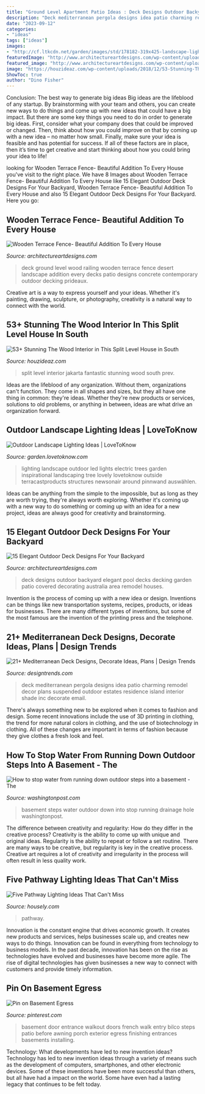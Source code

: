 ```yaml
---
title: "Ground Level Apartment Patio Ideas : Deck Designs Outdoor Backyard Elegant Pool Decks Decking Garden Patio Covered Decorating Australia Area Remodel Houses"
description: "Deck mediterranean pergola designs idea patio charming remodel decor plans suspended outdoor estates residence island interior shade inc decorate email"
date: "2023-09-12"
categories:
- "ideas"
tags: ["ideas"]
images:
- "http://cf.ltkcdn.net/garden/images/std/178182-319x425-landscape-lighting-tree.jpg"
featuredImage: "http://www.architectureartdesigns.com/wp-content/uploads/2014/08/15-Elegant-Outdoor-Deck-Designs-For-Your-Backyard-6-630x420.jpg"
featured_image: "http://www.architectureartdesigns.com/wp-content/uploads/2014/08/15-Elegant-Outdoor-Deck-Designs-For-Your-Backyard-6-630x420.jpg"
image: "https://houzideaz.com/wp-content/uploads/2018/12/53-Stunning-The-Wood-Interior-in-This-Split-Level-House-in-South-Jakarta-is-Fantastic-3.jpg"
ShowToc: true
author: "Dino Fisher"
---
```



Conclusion: The best way to generate big ideas
Big ideas are the lifeblood of any startup. By brainstorming with your team and others, you can create new ways to do things and come up with new ideas that could have a big impact. But there are some key things you need to do in order to generate big ideas. First, consider what your company does that could be improved or changed. Then, think about how you could improve on that by coming up with a new idea – no matter how small. Finally, make sure your idea is feasible and has potential for success. If all of these factors are in place, then it’s time to get creative and start thinking about how you could bring your idea to life!

	

		
looking for Wooden Terrace Fence- Beautiful Addition To Every House you've visit to the right place. We have 8 Images about Wooden Terrace Fence- Beautiful Addition To Every House like 15 Elegant Outdoor Deck Designs For Your Backyard, Wooden Terrace Fence- Beautiful Addition To Every House and also 15 Elegant Outdoor Deck Designs For Your Backyard. Here you go:
		
    
## Wooden Terrace Fence- Beautiful Addition To Every House

<img loading=lazy src="https://www.architectureartdesigns.com/wp-content/uploads/2016/08/13-47-630x419.jpg" onerror="this.onerror=null;this.src='https://tse2.mm.bing.net/th?id=OIP.2MRwnhRiUJ-Tw0KyjEYR2QHaE7&amp;pid=15.1';" alt="Wooden Terrace Fence- Beautiful Addition To Every House">

_Source: architectureartdesigns.com_

>deck ground level wood railing wooden terrace fence desert landscape addition every decks patio designs concrete contemporary outdoor decking prideaux. 

	

Creative art is a way to express yourself and your ideas. Whether it's painting, drawing, sculpture, or photography, creativity is a natural way to connect with the world.

    
## 53+ Stunning The Wood Interior In This Split Level House In South

<img loading=lazy src="https://houzideaz.com/wp-content/uploads/2018/12/53-Stunning-The-Wood-Interior-in-This-Split-Level-House-in-South-Jakarta-is-Fantastic-3.jpg" onerror="this.onerror=null;this.src='https://tse2.mm.bing.net/th?id=OIP.GAY7p1pb3fQhoDpv6AwqHQHaKR&amp;pid=15.1';" alt="53+ Stunning The Wood Interior in This Split Level House in South">

_Source: houzideaz.com_

>split level interior jakarta fantastic stunning wood south prev. 

	

Ideas are the lifeblood of any organization. Without them, organizations can't function. They come in all shapes and sizes, but they all have one thing in common: they're ideas. Whether they're new products or services, solutions to old problems, or anything in between, ideas are what drive an organization forward.

    
## Outdoor Landscape Lighting Ideas | LoveToKnow

<img loading=lazy src="http://cf.ltkcdn.net/garden/images/std/178182-319x425-landscape-lighting-tree.jpg" onerror="this.onerror=null;this.src='https://tse4.mm.bing.net/th?id=OIP.RG_hEiq8awU9MYfFJFWI1AAAAA&amp;pid=15.1';" alt="Outdoor Landscape Lighting Ideas | LoveToKnow">

_Source: garden.lovetoknow.com_

>lighting landscape outdoor led lights electric trees garden inspirational landscaping tree lovely lovetoknow outside terracastproducts structures newsonair around pinnwand auswählen. 

	

Ideas can be anything from the simple to the impossible, but as long as they are worth trying, they're always worth exploring. Whether it's coming up with a new way to do something or coming up with an idea for a new project, ideas are always good for creativity and brainstorming.

    
## 15 Elegant Outdoor Deck Designs For Your Backyard

<img loading=lazy src="http://www.architectureartdesigns.com/wp-content/uploads/2014/08/15-Elegant-Outdoor-Deck-Designs-For-Your-Backyard-6-630x420.jpg" onerror="this.onerror=null;this.src='https://tse3.mm.bing.net/th?id=OIP._NqOobiAOcvyFltXS_U2YwHaE8&amp;pid=15.1';" alt="15 Elegant Outdoor Deck Designs For Your Backyard">

_Source: architectureartdesigns.com_

>deck designs outdoor backyard elegant pool decks decking garden patio covered decorating australia area remodel houses. 

	

Invention is the process of coming up with a new idea or design. Inventions can be things like new transportation systems, recipes, products, or ideas for businesses. There are many different types of inventions, but some of the most famous are the invention of the printing press and the telephone.

    
## 21+ Mediterranean Deck Designs, Decorate Ideas, Plans | Design Trends

<img loading=lazy src="https://images.designtrends.com/wp-content/uploads/2016/05/03042847/Charming-Mediterranean-Deck-Idea.jpg" onerror="this.onerror=null;this.src='https://tse3.mm.bing.net/th?id=OIP.TP8iMNQ8_Zmt658hIH7I6wHaJA&amp;pid=15.1';" alt="21+ Mediterranean Deck Designs, Decorate Ideas, Plans | Design Trends">

_Source: designtrends.com_

>deck mediterranean pergola designs idea patio charming remodel decor plans suspended outdoor estates residence island interior shade inc decorate email. 

	

There's always something new to be explored when it comes to fashion and design. Some recent innovations include the use of 3D printing in clothing, the trend for more natural colors in clothing, and the use of biotechnology in clothing. All of these changes are important in terms of fashion because they give clothes a fresh look and feel.

    
## How To Stop Water From Running Down Outdoor Steps Into A Basement - The

<img loading=lazy src="https://img.washingtonpost.com/rf/image_1484w/2010-2019/WashingtonPost/2017/02/24/LocalLiving/Images/basement_stairs2.jpg?t=20170517" onerror="this.onerror=null;this.src='https://tse1.mm.bing.net/th?id=OIP.SeImGIqG-77KS34qJOQN2QHaJ4&amp;pid=15.1';" alt="How to stop water from running down outdoor steps into a basement - The">

_Source: washingtonpost.com_

>basement steps water outdoor down into stop running drainage hole washingtonpost. 

	

The difference between creativity and regularity: How do they differ in the creative process?
Creativity is the ability to come up with unique and original ideas. Regularity is the ability to repeat or follow a set routine. There are many ways to be creative, but regularity is key in the creative process. Creative art requires a lot of creativity and irregularity in the process will often result in less quality work.

    
## Five Pathway Lighting Ideas That Can&#039;t Miss

<img loading=lazy src="https://housely.com/wp-content/uploads/2016/07/Pathway-Lighting.jpg" onerror="this.onerror=null;this.src='https://tse2.mm.bing.net/th?id=OIP.xLxJlf6Ju-ieyohK71AbmQHaE0&amp;pid=15.1';" alt="Five Pathway Lighting Ideas That Can&#039;t Miss">

_Source: housely.com_

>pathway. 

	

Innovation is the constant engine that drives economic growth. It creates new products and services, helps businesses scale up, and creates new ways to do things. Innovation can be found in everything from technology to business models. In the past decade, innovation has been on the rise as technologies have evolved and businesses have become more agile. The rise of digital technologies has given businesses a new way to connect with customers and provide timely information.

    
## Pin On Basement Egress

<img loading=lazy src="https://i.pinimg.com/736x/de/b5/b0/deb5b01f988ff088be8fa63dc40428e2--porch-awning-basement-entrance.jpg" onerror="this.onerror=null;this.src='https://tse4.mm.bing.net/th?id=OIP.Po648GG0f-irilhmAmNi3gHaFj&amp;pid=15.1';" alt="Pin on Basement Egress">

_Source: pinterest.com_

>basement door entrance walkout doors french walk entry bilco steps patio before awning porch exterior egress finishing entrances basements installing. 

	

Technology: What developments have led to new invention ideas?
Technology has led to new invention ideas through a variety of means such as the development of computers, smartphones, and other electronic devices. Some of these inventions have been more successful than others, but all have had a impact on the world. Some have even had a lasting legacy that continues to be felt today.

